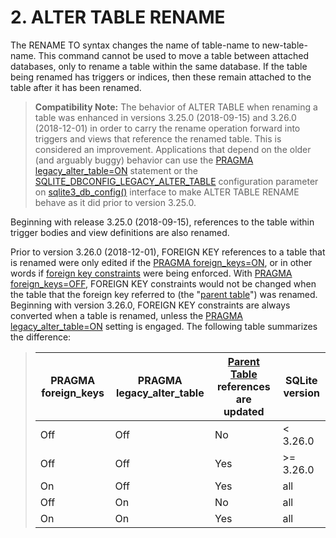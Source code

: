 # 2\. ALTER TABLE RENAME


 The RENAME TO syntax changes the name of table\-name
to new\-table\-name.
This command 
cannot be used to move a table between attached databases, only to rename 
a table within the same database.
If the table being renamed has triggers or indices, then these remain
attached to the table after it has been renamed.




> **Compatibility Note:**
> The behavior of ALTER TABLE when renaming a table was enhanced
> in versions 3\.25\.0 (2018\-09\-15\) and 3\.26\.0 (2018\-12\-01\)
> in order to carry the rename operation forward into triggers and
> views that reference the renamed table. This is considered an
> improvement. Applications that depend on the older (and
> arguably buggy) behavior can use the
> [PRAGMA legacy\_alter\_table\=ON](pragma.html#pragma_legacy_alter_table) statement or the
> [SQLITE\_DBCONFIG\_LEGACY\_ALTER\_TABLE](c3ref/c_dbconfig_defensive.html#sqlitedbconfiglegacyaltertable) configuration parameter
> on [sqlite3\_db\_config()](c3ref/db_config.html) interface to make ALTER TABLE RENAME
> behave as it did prior to version 3\.25\.0\.



Beginning with release 3\.25\.0 (2018\-09\-15\), references to the table
within trigger bodies and view definitions are also renamed.



 Prior to version 3\.26\.0 (2018\-12\-01\), FOREIGN KEY references
to a table that is renamed were only edited if the
[PRAGMA foreign\_keys\=ON](pragma.html#pragma_foreign_keys), or in other words if
[foreign key constraints](foreignkeys.html) were being enforced. With
[PRAGMA foreign\_keys\=OFF](pragma.html#pragma_foreign_keys), FOREIGN KEY constraints would not be changed
when the table that the foreign key referred to (the "[parent table](foreignkeys.html#parentchild)")
was renamed. Beginning with version 3\.26\.0, FOREIGN KEY constraints
are always converted when a table is renamed, unless the
[PRAGMA legacy\_alter\_table\=ON](pragma.html#pragma_legacy_alter_table) setting is engaged. The following
table summarizes the difference:



> | PRAGMA foreign\_keys | PRAGMA legacy\_alter\_table | [Parent Table](foreignkeys.html#parentchild) references are updated | SQLite version |
> | --- | --- | --- | --- |
> | Off | Off | No | \< 3\.26\.0 |
> | Off | Off | Yes | \>\= 3\.26\.0 |
> | On | Off | Yes | all |
> | Off | On | No | all |
> | On | On | Yes | all |



